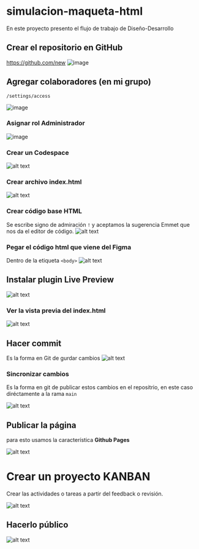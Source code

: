 # simulacion-maqueta-html
En este proyecto presento el flujo de trabajo de Diseño-Desarrollo

## Crear el repositorio en GitHub
https://github.com/new
![image](https://github.com/user-attachments/assets/27773b5c-8013-4321-ab48-023474c15ddf)

## Agregar colaboradores (en mi grupo)
`/settings/access`

![image](https://github.com/user-attachments/assets/dd7f2883-6ba4-4bf4-9a77-6aaba36a3f1e)

### Asignar rol Administrador
![image](screenshots/363991615-3fc02330-5573-4a25-80e4-0203d1a6312f.png)
### Crear un Codespace
![alt text](screenshots/image.png)

### Crear archivo index.html
![alt text](screenshots/image2.png)


### Crear código base HTML
Se escribe signo de admiración `!` y aceptamos la sugerencia Emmet que nos da el editor de código.
![alt text](screenshots/image3.png)

### Pegar el código html que viene del Figma
Dentro de la etiqueta `<body>`
![alt text](screenshots/image4.png)

## Instalar plugin Live Preview
![alt text](screenshots/image5.png)

### Ver la vista previa del index.html
![alt text](screenshots/image6.png)

## Hacer commit
Es la forma en Git de gurdar cambios
![alt text](screenshots/image7.png)

### Sincronizar cambios
Es la forma en git de publicar estos cambios en el repositrio, en este caso diréctamente a la rama `main`

![alt text](screenshots/image8.png)

## Publicar la página
para esto usamos la característica **Github Pages**

![alt text](screenshots/image9.png)

# Crear un proyecto KANBAN

Crear las actividades o tareas a partir del feedback o revisión.

![alt text](screenshots/image10.png)

## Hacerlo público

![alt text](screenshots/image11.png)